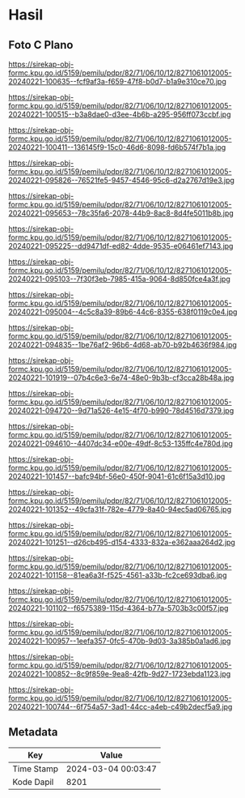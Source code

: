# Hasil

## Foto C Plano

https://sirekap-obj-formc.kpu.go.id/5159/pemilu/pdpr/82/71/06/10/12/8271061012005-20240221-100635--fcf9af3a-f659-47f8-b0d7-b1a9e310ce70.jpg

https://sirekap-obj-formc.kpu.go.id/5159/pemilu/pdpr/82/71/06/10/12/8271061012005-20240221-100515--b3a8dae0-d3ee-4b6b-a295-956ff073ccbf.jpg

https://sirekap-obj-formc.kpu.go.id/5159/pemilu/pdpr/82/71/06/10/12/8271061012005-20240221-100411--136145f9-15c0-46d6-8098-fd6b574f7b1a.jpg

https://sirekap-obj-formc.kpu.go.id/5159/pemilu/pdpr/82/71/06/10/12/8271061012005-20240221-095826--76521fe5-9457-4546-95c6-d2a2767d19e3.jpg

https://sirekap-obj-formc.kpu.go.id/5159/pemilu/pdpr/82/71/06/10/12/8271061012005-20240221-095653--78c35fa6-2078-44b9-8ac8-8d4fe5011b8b.jpg

https://sirekap-obj-formc.kpu.go.id/5159/pemilu/pdpr/82/71/06/10/12/8271061012005-20240221-095225--dd9471df-ed82-4dde-9535-e06461ef7143.jpg

https://sirekap-obj-formc.kpu.go.id/5159/pemilu/pdpr/82/71/06/10/12/8271061012005-20240221-095103--7f30f3eb-7985-415a-9064-8d850fce4a3f.jpg

https://sirekap-obj-formc.kpu.go.id/5159/pemilu/pdpr/82/71/06/10/12/8271061012005-20240221-095004--4c5c8a39-89b6-44c6-8355-638f0119c0e4.jpg

https://sirekap-obj-formc.kpu.go.id/5159/pemilu/pdpr/82/71/06/10/12/8271061012005-20240221-094835--1be76af2-96b6-4d68-ab70-b92b4636f984.jpg

https://sirekap-obj-formc.kpu.go.id/5159/pemilu/pdpr/82/71/06/10/12/8271061012005-20240221-101919--07b4c6e3-6e74-48e0-9b3b-cf3cca28b48a.jpg

https://sirekap-obj-formc.kpu.go.id/5159/pemilu/pdpr/82/71/06/10/12/8271061012005-20240221-094720--9d71a526-4e15-4f70-b990-78d4516d7379.jpg

https://sirekap-obj-formc.kpu.go.id/5159/pemilu/pdpr/82/71/06/10/12/8271061012005-20240221-094610--4407dc34-e00e-49df-8c53-135ffc4e780d.jpg

https://sirekap-obj-formc.kpu.go.id/5159/pemilu/pdpr/82/71/06/10/12/8271061012005-20240221-101457--bafc94bf-56e0-450f-9041-61c6f15a3d10.jpg

https://sirekap-obj-formc.kpu.go.id/5159/pemilu/pdpr/82/71/06/10/12/8271061012005-20240221-101352--49cfa31f-782e-4779-8a40-94ec5ad06765.jpg

https://sirekap-obj-formc.kpu.go.id/5159/pemilu/pdpr/82/71/06/10/12/8271061012005-20240221-101251--d26cb495-d154-4333-832a-e362aaa264d2.jpg

https://sirekap-obj-formc.kpu.go.id/5159/pemilu/pdpr/82/71/06/10/12/8271061012005-20240221-101158--81ea6a3f-f525-4561-a33b-fc2ce693dba6.jpg

https://sirekap-obj-formc.kpu.go.id/5159/pemilu/pdpr/82/71/06/10/12/8271061012005-20240221-101102--f6575389-115d-4364-b77a-5703b3c00f57.jpg

https://sirekap-obj-formc.kpu.go.id/5159/pemilu/pdpr/82/71/06/10/12/8271061012005-20240221-100957--1eefa357-0fc5-470b-9d03-3a385b0a1ad6.jpg

https://sirekap-obj-formc.kpu.go.id/5159/pemilu/pdpr/82/71/06/10/12/8271061012005-20240221-100852--8c9f859e-9ea8-42fb-9d27-1723ebda1123.jpg

https://sirekap-obj-formc.kpu.go.id/5159/pemilu/pdpr/82/71/06/10/12/8271061012005-20240221-100744--6f754a57-3ad1-44cc-a4eb-c49b2decf5a9.jpg


## Metadata

| Key        | Value               |
| ---------- | ------------------- |
| Time Stamp | 2024-03-04 00:03:47 |
| Kode Dapil | 8201                |



